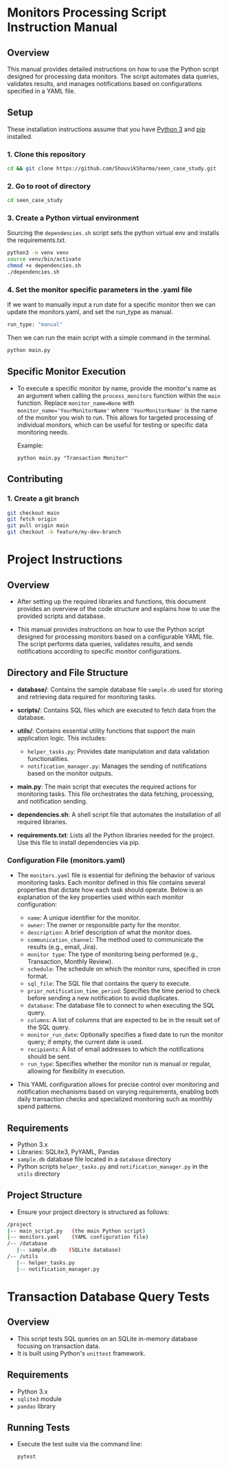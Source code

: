 # Monitors Processing Script Instruction Manual

## Overview
This manual provides detailed instructions on how to use the Python script designed for processing data monitors. The script automates data queries, validates results, and manages notifications based on configurations specified in a YAML file.


## Setup

These installation instructions assume that you have [Python 3](https://www.python.org/downloads/)
and [pip](https://pip.pypa.io/en/stable/cli/pip_install/) installed.


### 1. Clone this repository

```bash
cd && git clone https://github.com/ShouvikSharma/seen_case_study.git
```

### 2. Go to root of directory

```bash
cd seen_case_study
```

### 3. Create a Python virtual environment


Sourcing the `dependencies.sh` script sets the python virtual env and installs the requirements.txt.

```bash
python3 -m venv venv
source venv/bin/activate
chmod +x dependencies.sh
./dependencies.sh
```

### 4. Set the monitor specific parameters in the .yaml file
If we want to manually input a run date for a specific monitor then we can update the monitors.yaml, and set the run_type as manual.

```bash
run_type: "manual" 
```
Then we can run the main script with a simple command in the terminal.
```bash
python main.py
```

## Specific Monitor Execution

- To execute a specific monitor by name, provide the monitor's name as an argument when calling the `process_monitors` function within the `main` function. Replace `monitor_name=None` with `monitor_name='YourMonitorName'` where `'YourMonitorName'` is the name of the monitor you wish to run. This allows for targeted processing of individual monitors, which can be useful for testing or specific data monitoring needs.

  Example:
  
  ```python main.py "Transaction Monitor"```

## Contributing 

### 1. Create a git branch

   ```bash
   git checkout main
   git fetch origin
   git pull origin main
   git checkout -b feature/my-dev-branch
   ```

# Project Instructions

## Overview
- After setting up the required libraries and functions, this document   provides an overview of the code structure and explains how to use the provided scripts and database.

- This manual provides instructions on how to use the Python script designed for processing monitors based on a configurable YAML file. The script performs data queries, validates results, and sends notifications according to specific monitor configurations.

## Directory and File Structure

- **database/**: Contains the sample database file `sample.db` used for storing and retrieving data required for monitoring tasks.

- **scripts/**: Contains SQL files which are executed to fetch data from the database.

- **utils/**: Contains essential utility functions that support the main application logic. This includes:
  - `helper_tasks.py`: Provides date manipulation and data validation functionalities.
  - `notification_manager.py`: Manages the sending of notifications based on the monitor outputs.

- **main.py**: The main script that executes the required actions for monitoring tasks. This file orchestrates the data fetching, processing, and notification sending.

- **dependencies.sh**: A shell script file that automates the installation of all required libraries.

- **requirements.txt**: Lists all the Python libraries needed for the project. Use this file to install dependencies via pip.


### Configuration File (monitors.yaml)

- The `monitors.yaml` file is essential for defining the behavior of various monitoring tasks. Each monitor defined in this file contains several properties that dictate how each task should operate. Below is an explanation of the key properties used within each monitor configuration:

  - `name`: A unique identifier for the monitor.
  - `owner`: The owner or responsible party for the monitor.
  - `description`: A brief description of what the monitor does.
  - `communication_channel`: The method used to communicate the results (e.g., email, Jira).
  - `monitor type`: The type of monitoring being performed (e.g., Transaction, Monthly Review).
  - `schedule`: The schedule on which the monitor runs, specified in cron format.
  - `sql_file`: The SQL file that contains the query to execute.
  - `prior_notification_time_period`: Specifies the time period to check before sending a new notification to avoid duplicates.
  - `database`: The database file to connect to when executing the SQL query.
  - `columns`: A list of columns that are expected to be in the result set of the SQL query.
  - `monitor_run_date`: Optionally specifies a fixed date to run the monitor query; if empty, the current date is used.
  - `recipients`: A list of email addresses to which the notifications should be sent.
  - `run_type`: Specifies whether the monitor run is manual or regular, allowing for flexibility in execution.

- This YAML configuration allows for precise control over monitoring and notification mechanisms based on varying requirements, enabling both daily transaction checks and specialized monitoring such as monthly spend patterns.

## Requirements
- Python 3.x
- Libraries: SQLite3, PyYAML, Pandas
- `sample.db` database file located in a `database` directory
- Python scripts `helper_tasks.py` and `notification_manager.py` in the `utils` directory

## Project Structure
- Ensure your project directory is structured as follows:

```bash
/project
|-- main_script.py   (the main Python script)
|-- monitors.yaml    (YAML configuration file)
/-- /database
   |-- sample.db    (SQLite database)
/-- /utils
   |-- helper_tasks.py
   |-- notification_manager.py
```

# Transaction Database Query Tests 

## Overview
- This script tests SQL queries on an SQLite in-memory database focusing on transaction data.
- It is built using Python's `unittest` framework.

## Requirements
- Python 3.x
- `sqlite3` module
- `pandas` library

## Running Tests
- Execute the test suite via the command line:
  ```bash
  pytest
  ```
